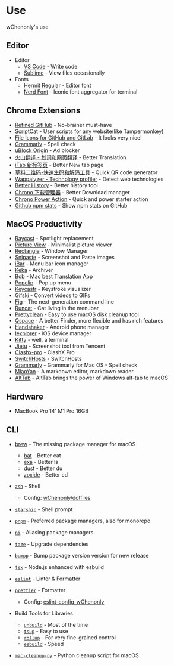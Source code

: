 # Use

wChenonly's use

## Editor

- Editor
  - [VS Code](https://code.visualstudio.com/) - Write code
  - [Sublime](https://www.sublimetext.com/download) - View files occasionally
- Fonts
  - [Hermit Regular](https://pcaro.es/) - Editor font
  - [Nerd Font](https://www.nerdfonts.com/) - Iconic font aggregator for terminal

## Chrome Extensions

- [Refined GitHub](https://chrome.google.com/webstore/detail/refined-github/hlepfoohegkhhmjieoechaddaejaokhf) - No-brainer must-have
- [ScriptCat](https://chrome.google.com/webstore/detail/scriptcat/ndcooeababalnlpkfedmmbbbgkljhpjf) - User scripts for any website(like Tampermonkey)
- [File Icons for GitHub and GitLab](https://chrome.google.com/webstore/detail/file-icons-for-github-and/ficfmibkjjnpogdcfhfokmihanoldbfe) - It looks very nice!
- [Grammarly](https://chrome.google.com/webstore/detail/grammarly-grammar-checker/kbfnbcaeplbcioakkpcpgfkobkghlhen) - Spell check
- [uBlock Origin](https://chrome.google.com/webstore/detail/ublock-origin/cjpalhdlnbpafiamejdnhcphjbkeiagm) - Ad blocker
- [火山翻译 - 划词和网页翻译](https://chrome.google.com/webstore/detail/火山翻译-划词和网页翻译/klgfhbiooeogdfodpopgppeadghjjemk) - Better Translation
- [iTab 新标签页](https://chrome.google.com/webstore/detail/itab新标签页免费chatgpt/mhloojimgilafopcmlcikiidgbbnelip) - Better New tab page
- [草料二维码-快速生码和解码工具](https://chrome.google.com/webstore/detail/草料二维码-快速生码和解码工具/moombeodfomdpjnpocobemoiaemednkg) - Quick QR code generator
- [Wappalyzer - Technology profiler](https://chrome.google.com/webstore/detail/wappalyzer-technology-pro/gppongmhjkpfnbhagpmjfkannfbllamg) - Detect web technologies
- [Better History](https://chrome.google.com/webstore/detail/better-history/egehpkpgpgooebopjihjmnpejnjafefi) - Better history tool
- [Chrono 下载管理器](https://chrome.google.com/webstore/detail/chrono-download-manager/mciiogijehkdemklbdcbfkefimifhecn) - Better Download manager
- [Chrono Power Action](https://chrome.google.com/webstore/detail/chrono-power-action/mpndfekdcijnjgfcoghjkhnjmdajhmnf) - Quick and power starter action
- [Github npm stats](https://chrome.google.com/webstore/detail/github-npm-stats/oomfflokggoffaiagenekchfnpighcef) - Show npm stats on GitHub

## MacOS Productivity

- [Raycast](https://raycast.com/) - Spotlight replacement
- [Picture View](https://wl879.github.io/apps/picview/) - Minimalist picture viewer
- [Rectangle](https://rectangleapp.com/) - Window Manager
- [Snipaste](https://www.snipaste.com/) - Screenshot and Paste images
- [iBar](https://apps.apple.com/cn/app/ibar-强大的菜单栏图标管理工具/id6443843900?mt=1/) - Menu bar icon manager
- [Keka](https://www.keka.io/en/) - Archiver
- [Bob](https://apps.apple.com/cn/app/id1630034110#?platform=mac/) - Mac best Translation App
- [Popclip](https://pilotmoon.com/popclip/) - Pop up menu
- [Keycastr](https://github.com/keycastr/keycastr/) - Keystroke visualizer
- [Gifski](https://apps.apple.com/app/id1351639930) - Convert videos to GIFs
- [Fig](https://fig.io/) - The next-generation command line
- [Runcat](https://kyome.io/runcat/index.html?lang=en) - Cat living in the menubar
- [Prettyclean](https://www.prettyclean.cc/zh/) - Easy to use macOS disk cleanup tool
- [Qspace](https://qspace.awehunt.com/zh-cn/index.html/) - A better Finder, more flexible and has rich features
- [Handshaker](https://www.smartisan.com/apps/#/handshaker/) - Android phone manager
- [Iexplorer](https://macroplant.com/iexplorer/) - iOS device manager
- [Kitty](https://github.com/kovidgoyal/kitty/) - well, a terminal
- [Jietu](https://jietu.qq.com/) - Screenshot tool from Tencent
- [Clashx-pro](https://install.appcenter.ms/users/clashx/apps/clashx-pro/distribution_groups/public) - ClashX Pro
- [SwitchHosts](https://github.com/oldj/SwitchHosts) - SwitchHosts
- [Grammarly](https://www.grammarly.com/) - Grammarly for Mac OS - Spell check
- [MiaoYan](https://github.com/tw93/MiaoYan) - A markdown editor, markdown reader.
- [AltTab](https://github.com/lwouis/alt-tab-macos) - AltTab brings the power of Windows alt-tab to macOS

## Hardware

- MacBook Pro 14' M1 Pro 16GB

## CLI

- [brew](https://brew.sh/) - The missing package manager for macOS

  - [bat](https://github.com/sharkdp/bat) - Better cat
  - [exa](https://github.com/ogham/exa) - Better ls
  - [dust](https://github.com/bootandy/dust) - Better du
  - [zoxide](https://github.com/ajeetdsouza/zoxide) - Better cd

- [`zsh`](https://zsh.org/) - Shell

  - Config: [wChenonly/dotfiles](https://github.com/wChenonly/dotfiles)

- [`starship`](https://starship.rs/) - Shell prompt
- [`pnpm`](https://pnpm.io/) - Preferred package managers, also for monorepo
- [`ni`](https://github.com/antfu/ni) - Aliasing package managers
- [`taze`](https://github.com/antfu/taze) - Upgrade dependencies
- [`bumpp`](https://github.com/antfu/bumpp) - Bump package version version for new release
- [`tsx`](https://github.com/esbuild-kit/tsx) - Node.js enhanced with esbuild
- [`eslint`](https://eslint.org/) - Linter & Formatter
- [`prettier`](https://prettier.io/) - Formatter

  - Config: [eslint-config-wChenonly](https://github.com/wChenonly/eslint-config-wChenonly)

- Build Tools for Libraries

  - [`unbuild`](https://github.com/unjs/unbuild) - Most of the time
  - [`tsup`](https://github.com/egoist/tsup) - Easy to use
  - [`rollup`](https://rollupjs.org/) - For very fine-grained control
  - [`esbuild`](https://esbuild.github.io/) - Speed

- [`mac-cleanup-py`](https://github.com/mac-cleanup/mac-cleanup-py) - Python cleanup script for macOS
